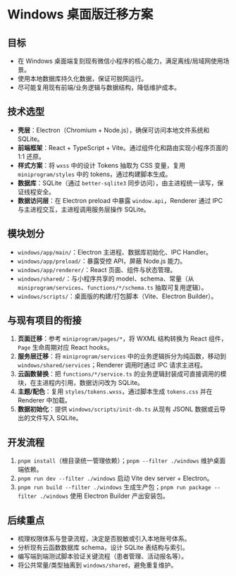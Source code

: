 # Windows 桌面版迁移方案

## 目标
- 在 Windows 桌面端复刻现有微信小程序的核心能力，满足离线/局域网使用场景。
- 使用本地数据库持久化数据，保证可脱网运行。
- 尽可能复用现有前端/业务逻辑与数据结构，降低维护成本。

## 技术选型
- **壳层**：Electron（Chromium + Node.js），确保可访问本地文件系统和 SQLite。
- **前端框架**：React + TypeScript + Vite。通过组件化和路由实现小程序页面的 1:1 还原。
- **样式方案**：将 `wxss` 中的设计 Tokens 抽取为 CSS 变量，复用 `miniprogram/styles` 中的 tokens，通过构建脚本生成。
- **数据库**：SQLite（通过 `better-sqlite3` 同步访问），由主进程统一读写，保证线程安全。
- **数据访问层**：在 Electron preload 中暴露 `window.api`，Renderer 通过 IPC 与主进程交互，主进程调用服务层操作 SQLite。

## 模块划分
- `windows/app/main/`：Electron 主进程、数据库初始化、IPC Handler。
- `windows/app/preload/`：暴露受控 API，屏蔽 Node.js 能力。
- `windows/app/renderer/`：React 页面、组件与状态管理。
- `windows/shared/`：与小程序共享的 model、schema、常量（从 `miniprogram/services`、`functions/*/schema.ts` 抽取可复用逻辑）。
- `windows/scripts/`：桌面版的构建/打包脚本（Vite、Electron Builder）。

## 与现有项目的衔接
1. **页面迁移**：参考 `miniprogram/pages/*`，将 WXML 结构转换为 React 组件，`Page` 生命周期对应 React hooks。
2. **服务层迁移**：将 `miniprogram/services` 中的业务逻辑拆分为纯函数，移动到 `windows/shared/services`；Renderer 调用时通过 IPC 请求主进程。
3. **云函数替换**：把 `functions/*/service.ts` 的业务逻辑封装成可直接调用的模块，在主进程内引用，数据访问改为 SQLite。
4. **主题/配色**：复用 `styles/tokens.wxss`，通过脚本生成 `tokens.css` 并在 Renderer 中加载。
5. **数据初始化**：提供 `windows/scripts/init-db.ts` 从现有 JSONL 数据或云导出的文件写入 SQLite。

## 开发流程
1. `pnpm install`（根目录统一管理依赖）；`pnpm --filter ./windows` 维护桌面端依赖。
2. `pnpm run dev --filter ./windows` 启动 Vite dev server + Electron。
3. `pnpm run build --filter ./windows` 生成生产包；`pnpm run package --filter ./windows` 使用 Electron Builder 产出安装包。

## 后续重点
- 梳理权限体系与登录流程，决定是否脱敏或引入本地账号体系。
- 分析现有云函数数据库 schema，设计 SQLite 表结构与索引。
- 编写端到端测试脚本验证关键流程（患者管理、活动报名等）。
- 将公共常量/类型抽离到 `windows/shared`，避免重复维护。
